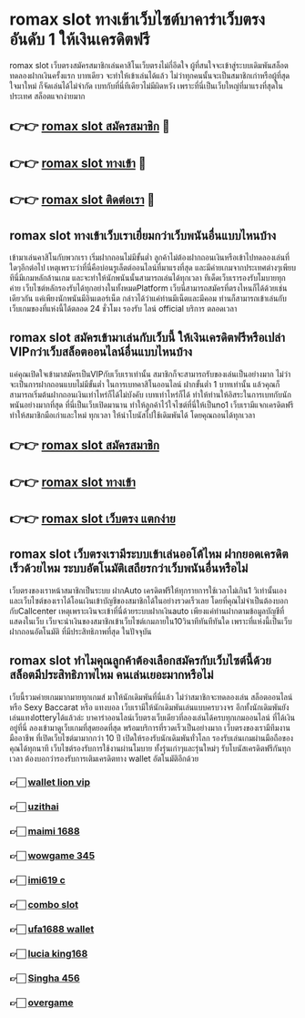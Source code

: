 # romax slot ทางเข้าเว็บไซต์บาคาร่าเว็บตรง อันดับ 1 ให้เงินเครดิตฟรี

romax slot เว็บตรงสมัครสมาชิกเล่นคาสิโนเว็บตรงไม่กี่อึดใจ ผู้ที่สนใจจะเข้าสู่ระบบเดิมพันสล็อตทดลองฝากเงินครั้งแรก บาทเดียว จะทำให้เข้าเล่นได้แล้ว ไม่ว่าทุกคนนั้นจะเป็นสมาชิกเก่าหรือผู้ที่สุดใจมาใหม่ ก็จัดเล่นได้ไม่จำกัด เบทกับที่นี่ทีเดียวไม่มีผิดหวัง เพราะที่นี่เป็นเว็บใหญ่ที่มาแรงที่สุดในประเทศ สล็อตแจกง่ายมาก

## 👉👉 [romax slot สมัครสมาชิก](https://bit.ly/3Ckzg5n) 🎰
## 👉👉 [romax slot ทางเข้า](https://bit.ly/3Ckzg5n) 🎰
## 👉👉 [romax slot ติดต่อเรา](https://bit.ly/3Ckzg5n) 🎰

## romax slot ทางเข้าเว็บเราเยี่ยมกว่าเว็บพนันอื่นแบบไหนบ้าง
เข้ามาเล่นคาสิโนกับพวกเรา เริ่มฝากถอนไม่มีขั้นต่ำ ลูกค้าไม่ต้องฝากถอนเงินหรือเข้าไปทดลองเล่นที่ใดๆอีกต่อไป เหตุเพราะว่าที่นี่คือบ่อนรูเล็ตต์ออนไลน์ที่มาแรงที่สุด และมีค่ายเกมจากประเทศต่างๆเพียบ ทีนี่มีเกมหลักล้านเกม และจะทำให้นักพนันนั้นสามารถเล่นได้ทุกเวลา ทีเด็ดเว็บเรารองรับโมบายทุกค่าย เว็บไซต์หลักรองรับได้ทุกอย่างในทั้งหมดPlatform เว็บนี่สามารถสมัครที่ตรงไหนก็ได้ด้วยเช่นเดียวกัน แค่เพียงนักพนันมีอินเตอร์เน็ต กล่าวได้ว่าแค่ท่านมีเน็ตและมีคอม ท่านก็สามารถเข้าเล่นกับเว็บเกมของที่แห่งนี้ได้ตลอด 24 ชั่วโมง รองรับ ไลน์ official บริการ ตลอดเวลา

## romax slot สมัครเข้ามาเล่นกับเว็บนี้ ให้เงินเครดิตฟรีหรือเปล่า VIPกว่าเว็บสล็อตออนไลน์อื่นแบบไหนบ้าง
แค่คุณเปิดใจเข้ามาสมัครเป็นVIPกับเว็บเราเท่านั้น สมาชิกก็จะสามารถรับของเล่นเป็นอย่างมาก ไม่ว่าจะเป็นการฝากถอนแบบไม่มีขั้นต่ำ ในการเบทคาสิโนออนไลน์ ฝากขั้นต่ำ 1 บาทเท่านั้น แล้วคุณก็สามารถเริ่มต้นฝากถอนเงินเท่าไหร่ก็ได้ไม่บังคับ เบทเท่าไหร่ก็ได้ ทำให้ท่านให้อิสระในการเบทกับนักพนันอย่างมากที่สุด ที่นี่เป็นเว็บเปิดมานาน ทำให้ลูกค้าไว้ใจไซต์ที่นี่ให้เป็นno1 เว็บเรามีแจกเครดิตฟรี ทำให้สมาชิกมือเก่าและใหม่ ทุกเวลา ให้นำโบนัสไปใช้เดิมพันได้ โดยคุณถอนได้ทุกเวลา

## 👉👉 [romax slot สมัครสมาชิก](https://bit.ly/3Ckzg5n)
## 👉👉 [romax slot ทางเข้า](https://bit.ly/3Ckzg5n)
## 👉👉 [romax slot เว็บตรง แตกง่าย](https://bit.ly/3Ckzg5n)

## romax slot เว็บตรงเรามีระบบเข้าเล่นออโต้ไหม ฝากยอดเครดิตเร็วด้วยไหม ระบบอัตโนมัติเสถียรกว่าเว็บพนันอื่นหรือไม่
เว็บตรงของเราหน้าสมาชิกเป็นระบบ ฝากAuto เครดิตฟรีให้ทุกรายการใช้เวลาไม่เกิน1 วิเท่านั้นเอง และเว็บไซต์ของเราได้โอนเงินเข้าบัญชีของสมาชิกได้ในอย่างรวดเร็วเลย โดยที่คุณไม่จำเป็นต้องบอกกับCallcenter เหตุเพราะเงินจะเข้าที่นี่ด้วยระบบฝากเงินauto เพียงแค่ท่านฝากตามข้อมูลบัญชีที่แสดงในเว็บ เว็บจะนำเงินของสมาชิกเข้าเว็บไซต์เกมภายใน10วินาทีทันทีทันใด เพราะที่แห่งนี้เป็นเว็บฝากถอนอัตโนมัติ ที่มีประสิทธิภาพที่สุด ในปัจจุบัน

## romax slot ทำไมคุณลูกค้าต้องเลือกสมัครกับเว็บไซต์นี้ด้วย สล็อตมีประสิทธิภาพไหม คนเล่นเยอะมากหรือไม่
เว็บนี้รวมค่ายเกมมากมายทุกเกมส์ มาให้นักเดิมพันที่นี่แล้ว ไม่ว่าสมาชิกจะทดลองเล่น สล็อตออนไลน์ หรือ Sexy Baccarat หรือ แทงบอล เว็บเรามีให้นักเดิมพันเล่นแบบครบวงจร อีกทั้งนักเดิมพันยังเล่นแทงlotteryได้แล้วล่ะ บาคาร่าออนไลน์เว็บตรงเว็บเดียวที่ลองเล่นได้ครบทุกเกมออนไลน์ ที่ได้เงินอยู่ที่นี่ ลองเข้ามาดูเว็บเกมที่สุดยอดที่สุด พร้อมบริการที่รวดเร็วเป็นอย่างมาก เว็บตรงของเรามีทีมงานมืออาชีพ ที่เปิดเว็บไซต์มามากกว่า 10 ปี เปิดให้รองรับนักเดิมพันทั่วโลก รองรับเล่นเกมผ่านมือถือของคุณได้ทุกนาที เว็บไซต์รองรับการใช้งานผ่านโมบาย ทั้งรุ่นเก่าๆและรุ่นใหม่ๆ รับโบนัสเครดิตฟรีกันทุกเวลา ต้องบอกว่ารองรับการเติมเครดิตทาง wallet อัตโนมัติอีกด้วย

### 👉🏻 [wallet lion vip](https://atom.io/packages/walletlionvip)
### 👉🏻 [uzithai](https://atom.io/themes/uzithai)
### 👉🏻 [maimi 1688](https://atom.io/packages/maimi1688)
### 👉🏻 [wowgame 345](https://atom.io/packages/wowgame345)
### 👉🏻 [imi619 c](https://atom.io/packages/imi619c)
### 👉🏻 [combo slot](https://atom.io/packages/comboslot)
### 👉🏻 [ufa1688 wallet](https://atom.io/packages/ufa1688wallet)
### 👉🏻 [lucia king168](https://atom.io/packages/luciaking168)
### 👉🏻 [Singha 456](https://atom.io/packages/Singha456)
### 👉🏻 [overgame](https://atom.io/packages/overgame)
